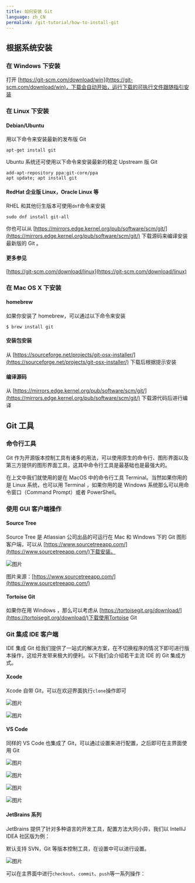 ```yaml
---
title: 如何安装 Git
language: zh_CN
permalink: /git-tutorial/how-to-install-git
---
```

## 根据系统安装

### 在 Windows 下安装

打开 [https://git-scm.com/download/win](https://git-scm.com/download/win)，下载会自动开始，运行下载的可执行文件跟随指引安装

### 在 Linux 下安装

#### Debian/Ubuntu

用以下命令来安装最新的发布版 Git

```
apt-get install git
```
Ubuntu 系统还可使用以下命令来安装最新的稳定 Upstream 版 Git
```
add-apt-repository ppa:git-core/ppa
apt update; apt install git
```
#### RedHat 企业版 Linux，Oracle Linux 等

RHEL 和其他衍生版本可使用`dnf`命令来安装

```
sudo dnf install git-all
```
你也可以从  [https://mirrors.edge.kernel.org/pub/software/scm/git/](https://mirrors.edge.kernel.org/pub/software/scm/git/)   下载源码来编译安装最新版的 Git 。
#### 更多参见

[https://git-scm.com/download/linux](https://git-scm.com/download/linux)

### 在 Mac OS X 下安装

#### homebrew

如果你安装了 homebrew，可以通过以下命令来安装

```shell
$ brew install git
```
#### 安装包安装

从 [https://sourceforge.net/projects/git-osx-installer/](https://sourceforge.net/projects/git-osx-installer/) 下载后根据提示安装

#### 编译源码

从 [https://mirrors.edge.kernel.org/pub/software/scm/git/](https://mirrors.edge.kernel.org/pub/software/scm/git/) 下载源代码后进行编译


## Git 工具

### 命令行工具

 Git 作为开源版本控制工具有诸多的用法，可以使用原生的命令行、图形界面以及第三方提供的图形界面工具，这其中命令行工具是最基础也是最强大的。

在上文中我们就使用的是在 MacOS 中的命令行工具 Terminal。当然如果你用的是 Linux 系统，也可以用 Terminal ，如果你用的是 Windows 系统那么可以用命令窗口（Command Prompt）或者 PowerShell。

### 使用 GUI 客户端操作

#### Source Tree

Source Tree 是 Atlassian 公司出品的可运行在 Mac 和 Windows 下的 Git 图形客户端，可以从 [https://www.sourcetreeapp.com/](https://www.sourcetreeapp.com/)下载安装。

![图片](./../../.vuepress/public/images/lbk1YLUGKVvPDZkE.png)

图片来源：[https://www.sourcetreeapp.com/](https://www.sourcetreeapp.com/)

#### Tortoise Git

如果你在用 Windows ，那么可以考虑从 [https://tortoisegit.org/download/](https://tortoisegit.org/download/)下载使用Tortoise Git

### Git 集成 IDE 客户端

IDE 集成 Git 给我们提供了一站式的解决方案，在不切换程序的情况下即可进行版本操作，这给开发带来极大的便利。以下我们会介绍若干主流 IDE 的 Git 集成方式。

#### Xcode

Xcode 自带 Git，可以在欢迎界面执行`clone`操作即可

![图片](./../../.vuepress/public/images/WXDktOKkcZRBC4f4.png)

![图片](./../../.vuepress/public/images/JlrC1hkGVuENgGau.png)

#### VS Code

同样的 VS Code 也集成了 Git，可以通过设置来进行配置，之后即可在主界面使用 Git


![图片](./../../.vuepress/public/images/wpIFspkDtaE3ML2m.png)

![图片](./../../.vuepress/public/images/Xg0gCc7YVL1gnUmM.png)

![图片](./../../.vuepress/public/images/MfZvwNvmf54aMOcV.png)

![图片](./../../.vuepress/public/images/xQeXHu9atH96RKdi.png)

#### JetBrains 系列

JetBrains 提供了针对多种语言的开发工具，配置方法大同小异，我们以 IntelliJ IDEA 社区版为例：

默认支持 SVN，Git 等版本控制工具，在设置中可以进行设置。

![图片](./../../.vuepress/public/images/qUNdkMsWPsGRwrL1.png)

可以在主界面中进行`checkout`、`commit`、`push`等一系列操作：
